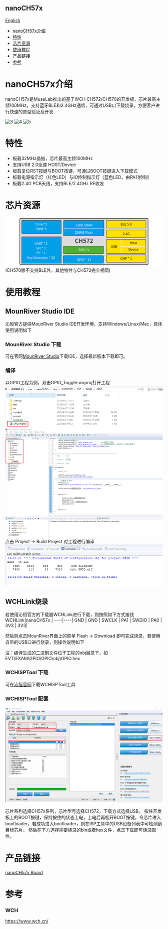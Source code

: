 nanoCH57x
-----------
[English](./README.md)

* [nanoCH57x介绍](#nanoCH57x介绍) 
* [特性](#特性)
* [芯片资源](#芯片资源)
* [使用教程](#使用教程)
* [产品链接](#产品链接)
* [参考](#参考)


# nanoCH57x介绍
nanoCH57x是MuseLab推出的基于WCH CH572/CH570的开发板，芯片最高主频100MHz，支持蓝牙BLE和2.4GHz通信，可通过USB口下载烧录，方便客户进行快速的原型验证及开发

![3](https://github.com/wuxx/nanoCH57x/blob/master/doc/3.jpg)
![4](https://github.com/wuxx/nanoCH57x/blob/master/doc/4.jpg)
![5](https://github.com/wuxx/nanoCH57x/blob/master/doc/5.jpg)


# 特性
- 板载32MHz晶振，芯片最高主频100MHz
- 支持USB 2.0全速 HOST/Device
- 板载复位RST按键与BOOT按键，可通过BOOT按键进入下载模式
- 板载电源指示灯（红色LED）与IO控制指示灯（蓝色LED，由PA11控制）
- 板载2.4G PCB天线，支持BLE/2.4GHz RF收发

# 芯片资源
![CH572](https://github.com/wuxx/nanoCH57x/blob/master/doc/CH572.jpg)
(CH570除不支持BLE外，其他特性与CH572完全相同)

# 使用教程
## MounRiver Studio IDE
沁恒官方提供MounRiver Studio IDE开发环境，支持Windows/Linux/Mac，具体使用说明如下
 
### MounRiver Studio 下载
可在官网[MounRiver Studio](http://www.mounriver.com)下载IDE，选择最新版本下载即可。

### 编译
以GPIO工程为例，双击GPIO_Toggle.wvproj打开工程  
![MRS-1](https://github.com/wuxx/nanoCH57x/blob/master/doc/MRS-1.png)
![MRS-2](https://github.com/wuxx/nanoCH57x/blob/master/doc/MRS-2.png)  
点击 Project -> Build Project 对工程进行编译  
![MRS-3](https://github.com/wuxx/nanoCH57x/blob/master/doc/MRS-3.png)


## WCHLink烧录
若使用沁恒官方的下载器WCHLink进行下载，则按照如下方式接线  
WCHLink|nanoCH57x |
----|----|
GND |  GND |
SWCLK | PA1 | 
SWDIO | PA0 | 
3V3 | 3V3|

然后则点击MounRiver界面上的菜单 Flash -> Download 即可完成烧录，若使用自带的USB口进行烧录，则操作说明如下

注：编译生成的二进制文件位于工程的obj目录下，如EVT\EXAM\GPIO\GPIO\obj\GPIO.hex

### WCHISPTool 下载
可在[沁恒官网](https://www.wch.cn/downloads/WCHISPTool_Setup_exe.html)下载WCHISPTool工具

### WCHISPTool 配置
![ISP-1](https://github.com/wuxx/nanoCH57x/blob/master/doc/ISP-1.png)

芯片系列选择CH57x系列，芯片型号选择CH572，下载方式选择USB。
按住开发板上的BOOT按键，保持按住的状态上电，上电后再松开BOOT按键，令芯片进入bootloader，若成功进入bootloader，则在ISP工具中的USB设备列表中可检测到目标芯片。
然后在下方选择需要烧录的bin或者hex文件，点击下载即可烧录固件。


# 产品链接
[nanoCH57x Board](https://item.taobao.com/item.htm?spm=a1z10.3-c.w4002-21349689064.10.6f55773dXd3CDz&id=689934001629)

# 参考
### WCH
https://www.wch.cn/